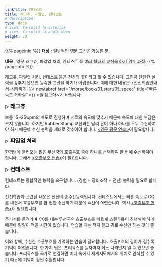 ```yaml
---
linkTitle: 컨테스트
title: 래그츄, 파일업, 컨테스트
# description: 
type: docs
# icon: fa-solid fa-asterisk
# icon: fa-solid fa-angle-down
weight: 30
---
```


{{% pageinfo %}}
<b>대상</b> : 일반적인 영문 교신은 가능한 분.<br>

<b>내용</b> : 영문 래그츄, 파일업 처리, 컨테스트 등 <u>여러 형태의 교신을 하기 위한 과정</u>.
{{% /pageinfo %}}
<div oncontextmenu="return false" ondragstart="return false" onselectstart="return false">



래그츄, 파일업 처리, 컨테스트 등은 전신의 꽃이라고 할 수 있습니다. 그만큼 탄탄한 실력을 갖추지 않으면 능숙한 교신을 하기가 어렵습니다. 이에 대한 내용은 <전신학습안내서-시작하기-{{< newtabref href="/morse/book/01_start/05_speed" title="빠른속도 허와실" >}} >을 참고하시기 바랍니다.<br>


▷ <b><span style="font-size:130%">래그츄</span></b>

보통 15~25wpm의 속도로 진행하며 서로의 속도에 맞추기 때문에 속도에 대한 부담은 크지 않습니다. 하지만 Rubber Stamp 교신과는 달리 단어 하나 하나를 모두 수신하여야 하기 때문에 수신 능력을 제대로 갖추어야 합니다. <u><영문 평문 연습></u>이 필요합니다.<br>
<!--{{< newtabref href="/morse/eng" title="영문 평문 연습" >}}-->

▷ <b><span style="font-size:130%">파일업 처리</span></b>

한꺼번에 불러오는 많은 무선국의 호출부호 중에 하나를 선택하여 한 번에 수신하여야 합니다. 그래서 <u><호출부호 연습></u>이 필요합니다.<br>
<!--{{< newtabref href="/morse/callsign" title="호출부호" >}}-->

▷ <b><span style="font-size:130%">컨테스트</span></b>

컨테스트는 종합적인 능력을 요구합니다. (경험 + 장비조작 + 전신) 능력을 필요로 합니다.

전신학습과 관련된 내용은 전신의 송수신능력입니다. 컨테스트에서는 빠른 속도로 CQ를 내면서 호출부호를 한 번만 송신하기 때문에 수신이 어렵습니다. 역시 <u><호출부호 연습></u>이 필요합니다.
<!--{{< newtabref href="/morse/callsign" title="호출부호" >}}-->
주파수를 돌려가며 CQ를 내는 무선국의 호출부호를 빠르게 스캔하듯이 진행해야 하기 때문에 일일이 적을 시간이 없습니다. 연습할 때는 적지 말고 귀로 수신만 하는 것이 좋습니다.

이와 함께, 수신한 호출부호를 기억하는 연습이 필요합니다. 호출부호의 길이가 길수록 기억이 어렵습니다. 한 가지 팁은, 프리픽스를 듣자마자 어느 나라인지 알 수 있으면 좋습니다. 프리픽스를 국가로 연결하면 머리 속에서 세계지도에서의 위치로 인식할 수 있기 때문에 기억이 휠씬 수월합니다.

<br><br>


</div>